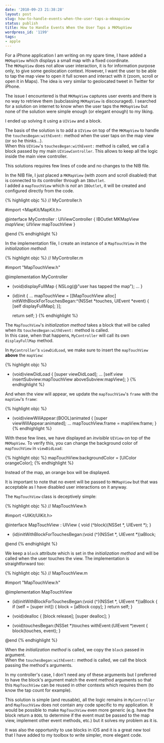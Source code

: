 ```yaml
---
date: '2010-09-23 21:38:28'
layout: post
slug: how-to-handle-events-when-the-user-taps-a-mkmapview
status: publish
title: How to Handle Events When the User Taps a MKMapView
wordpress_id: '1199'
tags:
- apple
---
```


For a iPhone application I am writing on my spare time, I have added a `MKMapView` which displays a small map with a fixed coordinate.  
The `MKMapView` does not allow user interaction, it is for information purpose only, to give some geolocation context. However, I want the user to be able to tap the map view to open it full screen and interact with it (zoom, scroll or open it in Maps).
The idea is very similar to geolocated tweet in Twitter for iPhone.

The issue I encountered is that `MKMapView` captures user events and there is no way to retrieve them (subclassing `MKMapView` is discouraged).
I searched for a solution on internet to know when the user taps the `MKMapView` but none of the solution were simple enough (or elegant enough) to my liking.

I ended up solving it using a `UIView` and a block.

The basis of the solution is to add a `UIView` on top of the `MKMapView` to handle the `touchesBegan:withEvent:` method when the user taps on the map view (or so he thinks...).  
When this `UIView`'s `touchesBegan:withEvent:` method is called, we call a block passed by my main `UIViewController`. This allows to keep all the logic inside the main view controller.

This solutions requires few lines of code and no changes to the NIB file.

In the NIB file, I just placed a `MKMapView` (with zoom and scroll disabled) that is connected to its controller through an `IBOutlet`.  
I added a `mapTouchView` which is _not_ an `IBOutlet`, it will be created and configured directly from the code.

{% highlight objc %}
// MyController.h

#import <MapKit/MapKit.h>

@interface MyController : UIViewController {
    IBOutlet MKMapView *mapView;
    UIView* mapTouchView
}

@end
{% endhighlight %}

In the implementation file, I create an instance of a `MapTouchView` in the _initialization method_:

{% highlight objc %}
// MyController.m

#import "MapTouchView.h"

@implementation MyController
    
- (void)displayFullMap {
    NSLog(@"user has tapped the map");
    ...
}

- (id)init {
    ...
    mapTouchView = [[MapTouchView alloc] initWithBlockForTouchesBegan:^(NSSet *touches, UIEvent *event) {
       [self displayFullMap];
    }];

    return self;
}
{% endhighlight %}

The `MapTouchView`'s _initialization method_ takes a block that will be called when its `touchesBegan:withEvent:` method is called.  
In this case, when that happens, `MyController` will call its own `displayFullMap` method.

In `MyController`'s `viewDidLoad`, we make sure to insert the `mapTouchView` __above__ the `mapView`:

{% highlight objc %}
- (void)viewDidLoad {
    [super viewDidLoad];
    ...
    [self.view insertSubview:mapTouchView aboveSubview:mapView];
}
{% endhighlight %}

And when the view will appear, we update the `mapTouchView`'s `frame` with the `mapView`'s `frame`:

{% highlight objc %}
- (void)viewWillAppear:(BOOL)animated {
    [super viewWillAppear:animated];
    ...
    mapTouchView.frame = mapView.frame;
 }
{% endhighlight %}

With these few lines, we have displayed an _invisible_ `UIView` on top of the `MKMapView`.
To verify this, you can change the background color of `mapTouchView` in `viewDidLoad`:

{% highlight objc %}
mapTouchView.backgroundColor = [UIColor orangeColor];
{% endhighlight %}

Instead of the map, an orange box will be displayed.
    
It is important to note that no event will be passed to `MKMapView` but that was acceptable  as I have disabled user interactions on it anyway.

The `MapTouchView` class is deceptively simple:

{% highlight objc %}
// MapTouchView.h
    
#import <UIKit/UIKit.h>

@interface MapTouchView : UIView {
   void (^block)(NSSet *, UIEvent *);
}

- (id)initWithBlockForTouchesBegan:(void (^)(NSSet *, UIEvent *))aBlock;

@end
{% endhighlight %}

We keep a `block` attribute which is set in the _initialization method_ and will be called when the user touches the view.
The implementation is straightforward too:

{% highlight objc %}
// MapTouchView.m

#import "MapTouchView.h"

@implementation MapTouchView

- (id)initWithBlockForTouchesBegan:(void (^)(NSSet *, UIEvent *))aBlock {
    if (self = [super init]) {
        block = [aBlock copy];
    }
    return self;
}

- (void)dealloc {
    [block release];
    [super dealloc];
}

- (void)touchesBegan:(NSSet *)touches withEvent:(UIEvent *)event {
   block(touches, event);
}

@end
{% endhighlight %}

When the _initialization method_ is called, we copy the `block` passed in argument.  
When the `touchesBegan:withEvent:` method is called, we call the block passing the method's arguments.

In my controller's case, I don't need any of these arguments but I preferred to have the block's argument match the event method arguments so that this `MapTouchView` can be reused in other contexts which requires them (to know the tap count for example).

This solution is simple (and reusable), all the logic remains in `MyController` and `MapTouchView` does not contain any code specific to my application.
It would be possible to make `MapTouchView` even more generic (e.g. have the block return a `BOOL` to determine if the event must be passed to the map view, implement other event methods, etc.) but it solves my problem as it is.

It was also the opportunity to use blocks in iOS and it is a great new tool that I have added to my toolbox to write simpler, more elegant code.

